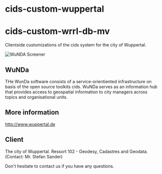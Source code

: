 cids-custom-wuppertal
=====================


cids-custom-wrrl-db-mv
======================

Clientside customizations of the cids system for the city of Wuppertal.

![WuNDA Screener](http://www.cismet.de/images/projects/screener/wunda.png)

WuNDa
-----
THe WunDa software consists of a service-orientiented infrastructure on basis of the open source toolkits cids. WuNDa serves as an information hub that provides access to geospatial information to city managers across topics and organisational units.

More information
-----
http://www.wuppertal.de

Client
-----
The city of Wuppertal. Ressort 102 - Geodesy, Cadastres and Geodata. (Contact: Mr. Stefan Sander)


Don't hesitate to contact us if you have any questions.